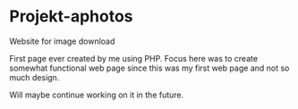 # Projekt-aphotos
Website for image download

First page ever created by me using PHP.
Focus here was to create somewhat functional web page since this was my first web page and not so much design.

Will maybe continue working on it in the future.
